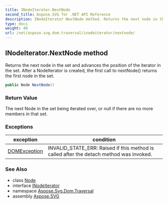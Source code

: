 ```yaml
---
title: INodeIterator.NextNode
second_title: Aspose.SVG for .NET API Reference
description: INodeIterator NextNode method. Returns the next node in the set and advances the position of the iterator in the set. After a NodeIterator is created the first call to nextNode returns the first node in the set
type: docs
weight: 40
url: /net/aspose.svg.dom.traversal/inodeiterator/nextnode/
---
```

## INodeIterator.NextNode method

Returns the next node in the set and advances the position of the iterator in the set. After a NodeIterator is created, the first call to nextNode() returns the first node in the set.

```csharp
public Node NextNode()
```

### Return Value

The next Node in the set being iterated over, or null if there are no more members in that set.

### Exceptions

| exception | condition |
| --- | --- |
| [DOMException](../../../aspose.svg.dom/domexception/) | INVALID_STATE_ERR: Raised if this method is called after the detach method was invoked. |

### See Also

* class [Node](../../../aspose.svg.dom/node/)
* interface [INodeIterator](../)
* namespace [Aspose.Svg.Dom.Traversal](../../../aspose.svg.dom.traversal/)
* assembly [Aspose.SVG](../../../)

